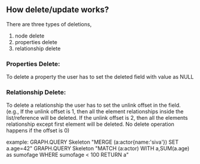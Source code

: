 ## How delete/update works?
There are three types of deletions, 
1) node delete
2) properties delete
3) relationship delete

### Properties Delete:
To delete a property the user has to set the deleted field with value as NULL

### Relationship Delete:
To delete a relationship the user has to set the unlink offset in the field. (e.g., If the unlink offset is 1, then all the element relationships inside the list/reference will be deleted. If the unlink offset is 2, then all the elements relationship except first element will be deleted. No delete operation happens if the offset is 0)



example:
GRAPH.QUERY Skeleton "MERGE (a:actor{name:'siva'}) SET a.age=42"
GRAPH.QUERY Skeleton "MATCH (a:actor) WITH a,SUM(a.age) as sumofage WHERE sumofage < 100 RETURN a"